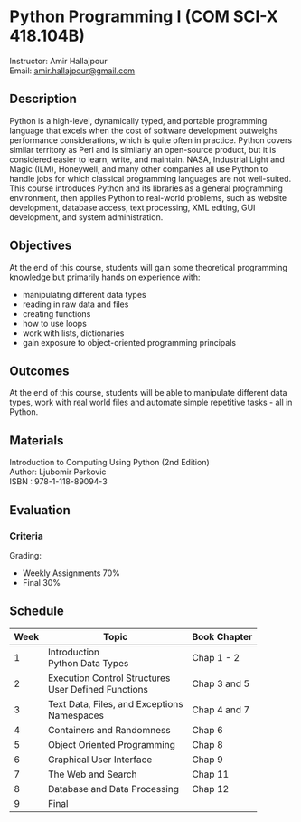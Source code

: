 # Python Programming I (COM SCI-X 418.104B)

Instructor: Amir Hallajpour <br>
Email: amir.hallajpour@gmail.com 

## Description
Python is a high-level, dynamically typed, and portable programming language that excels when the cost of software development outweighs performance considerations, which is quite often in practice. Python covers similar territory as Perl and is similarly an open-source product, but it is considered easier to learn, write, and maintain. NASA, Industrial Light and Magic (ILM), Honeywell, and many other companies all use Python to handle jobs for which classical programming languages are not well-suited. This course introduces Python and its libraries as a general programming environment, then applies Python to real-world problems, such as website development, database access, text processing, XML editing, GUI development, and system administration.

## Objectives
At the end of this course, students will gain some theoretical programming knowledge but primarily hands on experience with:

- manipulating different data types
- reading in raw data and files
- creating functions
- how to use loops
- work with lists, dictionaries
- gain exposure to object-oriented programming principals

## Outcomes
At the end of this course, students will be able to manipulate different data types, work with real world files and automate simple repetitive tasks - all in Python.

## Materials
Introduction to Computing Using Python (2nd Edition) <br>
Author: Ljubomir Perkovic <br>
ISBN : 978-1-118-89094-3

## Evaluation 

### Criteria
Grading:
- Weekly Assignments 70%
- Final 30%

## Schedule

| Week | Topic | Book Chapter |
| --- | --- | --- |
| 1 | Introduction <br> Python Data Types | Chap 1 - 2 |
| 2 | Execution Control Structures <br> User Defined Functions | Chap 3 and 5 |
| 3 | Text Data, Files, and Exceptions <br> Namespaces | Chap 4 and 7 |
| 4 | Containers and Randomness | Chap 6 |
| 5 | Object Oriented Programming | Chap 8 |
| 6 | Graphical User Interface | Chap 9 |
| 7 | The Web and Search | Chap 11 |
| 8 | Database and Data Processing | Chap 12 |
| 9 | Final |
